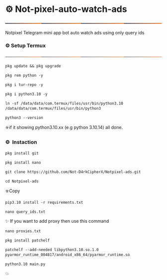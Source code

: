 # ⚙️&nbsp;Not-pixel-auto-watch-ads
<img align="center" alt="line" src="https://github.com/DalpatRathore/dalpatrathore/blob/main/assets/images/line-2.svg">

Notpixel Telegram mini app bot auto watch ads using only query ids


### ⚙️&nbsp;Setup Termux
<img align="center" alt="line" src="https://github.com/DalpatRathore/dalpatrathore/blob/main/assets/images/line-2.svg">

```
pkg update && pkg upgrade
```
```
pkg rem python -y
```
```
pkg i tur-repo -y
```
```
pkg i python3.10 -y
```
```
ln -sf /data/data/com.termux/files/usr/bin/python3.10 /data/data/com.termux/files/usr/bin/python3
```
```
python3 --version
```

☣️if it showing python3.10.xx (e.g python 3.10.14) all done.


### ⚙️&nbsp; Instaction

```
pkg install git
```
```
pkg install nano
```
```
git clone https://github.com/Not-D4rkCipherX/Notpixel-ads.git
```
```
cd Notpixel-ads
```

☣️Copy


```
pip3.10 install -r requirements.txt
```
```
nano query_ids.txt
```

✨ If you want to add proxy then use this command


```
nano proxies.txt
```
```
pkg install patchelf
```
```
patchelf --add-needed libpython3.10.so.1.0 pyarmor_runtime_004817/android_x86_64/pyarmor_runtime.so
```
```
python3.10 main.py
```

💥
